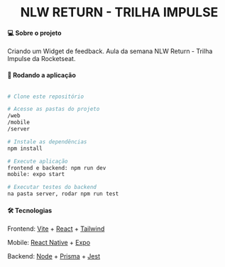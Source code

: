 <h1 align="center">
  NLW RETURN - TRILHA IMPULSE
</h1>

#### 💻 Sobre o projeto
Criando um Widget de feedback. Aula da semana NLW Return - Trilha Impulse da Rocketseat.

#### 🧭 Rodando a aplicação

```bash

# Clone este repositório

# Acesse as pastas do projeto
/web
/mobile
/server

# Instale as dependências
npm install

# Execute aplicação
frontend e backend: npm run dev
mobile: expo start

# Executar testes do backend
na pasta server, rodar npm run test

```
#### 🛠 Tecnologias
Frontend: [Vite](https://vitejs.dev/) + [React](https://pt-br.reactjs.org/) + [Tailwind](https://tailwindcss.com/)

Mobile: [React Native](https://reactnative.dev/) + [Expo](https://docs.expo.dev/get-started/installation/)

Backend: [Node](https://nodejs.org/en/) + [Prisma](https://www.prisma.io/) + [Jest](https://jestjs.io/pt-BR/)